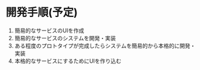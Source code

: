 # 開発手順(予定)
1. 簡易的なサービスのUIを作成
2. 簡易的なサービスのシステムを開発・実装
3. ある程度のプロトタイプが完成したらシステムを簡易的から本格的に開発・実装
4. 本格的なサービスにするためにUIを作り込む
